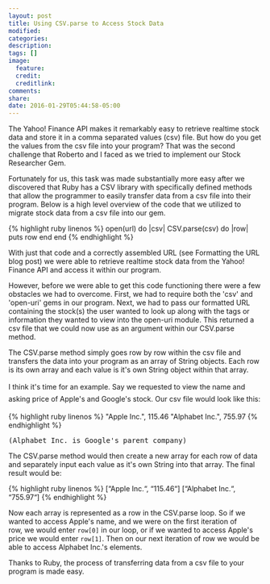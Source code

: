 ```yaml
---
layout: post
title: Using CSV.parse to Access Stock Data
modified:
categories:
description:
tags: []
image:
  feature:
  credit:
  creditlink:
comments:
share:
date: 2016-01-29T05:44:58-05:00
---
```

The Yahoo! Finance API makes it remarkably easy to retrieve realtime stock data and store it in a comma separated values (csv) file. But how do you get the values from the csv file into your program? That was the second challenge that Roberto and I faced as we tried to implement our Stock Researcher Gem.

Fortunately for us, this task was made substantially more easy after we discovered that Ruby has a CSV library with specifically defined methods that allow the programmer to easily transfer data from a csv file into their program. Below is a high level overview of the code that we utilized to migrate stock data from a csv file into our gem.

{% highlight ruby linenos %}
open(url) do |csv|
  CSV.parse(csv) do |row|
    puts row
  end
end
{% endhighlight %}

With just that code and a correctly assembled URL (see Formatting the URL blog post) we were able to retrieve realtime stock data from the Yahoo! Finance API and access it within our program.

However, before we were able to get this code functioning there were a few obstacles we had to overcome. First, we had to require both the 'csv' and 'open-uri' gems in our program. Next, we had to pass our formatted URL containing the stock(s) the user wanted to look up along with the tags or information they wanted to view into the open-uri module. This returned a csv file that we could now use as an argument within our CSV.parse method.

The CSV.parse method simply goes row by row within the csv file and transfers the data into your program as an array of String objects. Each row is its own array and each value is it's own String object within that array.

<span style="line-height:1.7;">I think it's time for an example. Say we requested to view the name and asking price of Apple's and Google's stock. </span>Our csv file would look like this:

{% highlight ruby linenos %}
"Apple Inc.", 115.46
"Alphabet Inc.", 755.97
{% endhighlight %}
<pre>(Alphabet Inc. is Google's parent company)</pre>

The CSV.parse method would then create a new array for each row of data and separately input each value as it's own String into that array. The final result would be:

{% highlight ruby linenos %}
[“Apple Inc.“, “115.46“]
[“Alphabet Inc.“, “755.97“]
{% endhighlight %}

Now each array is represented as a row in the CSV.parse loop. So if we wanted to access Apple's name, and we were on the first iteration of row, we would enter <code>row[0]</code> in our loop, or if we wanted to access Apple's price we would enter <code>row[1]</code>. Then on our next iteration of row we would be able to access Alphabet Inc.'s elements.

Thanks to Ruby, the process of transferring data from a csv file to your program is made easy.
